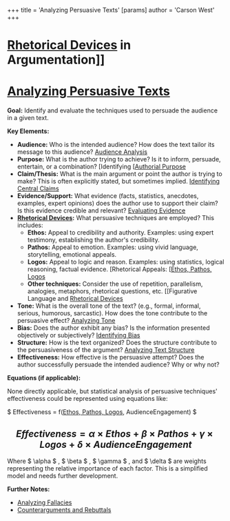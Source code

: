+++
 title = 'Analyzing Persuasive Texts'
[params]
	author = 'Carson West'
+++
# [Rhetorical Devices](./../rhetorical-devices/) in Argumentation]]
# [Analyzing Persuasive Texts](./../analyzing-persuasive-texts/)

**Goal:** Identify and evaluate the techniques used to persuade the audience in a given text.

**Key Elements:**

* **Audience:**  Who is the intended audience? How does the text tailor its message to this audience?  [Audience Analysis](./../audience-analysis/)
* **Purpose:** What is the author trying to achieve?  Is it to inform, persuade, entertain, or a combination? [Identifying [[Authorial Purpose](./../identifying-[[authorial-purpose/)
* **Claim/Thesis:** What is the main argument or point the author is trying to make?  This is often explicitly stated, but sometimes implied. [Identifying Central Claims](./../identifying-central-claims/)
* **Evidence/Support:** What evidence (facts, statistics, anecdotes, examples, expert opinions) does the author use to support their claim? Is this evidence credible and relevant? [Evaluating Evidence](./../evaluating-evidence/)
* **[Rhetorical Devices](./../rhetorical-devices/):** What persuasive techniques are employed? This includes:
    * **Ethos:** Appeal to credibility and authority.  Examples: using expert testimony, establishing the author's credibility.
    * **Pathos:** Appeal to emotion. Examples: using vivid language, storytelling, emotional appeals.
    * **Logos:** Appeal to logic and reason. Examples: using statistics, logical reasoning, factual evidence.  [Rhetorical Appeals: [[Ethos, Pathos, Logos](./../rhetorical-appeals:-[[ethos-pathos-logos/)
    * **Other techniques:**  Consider the use of repetition, parallelism, analogies, metaphors, rhetorical questions, etc. [[Figurative Language and [Rhetorical Devices](./../rhetorical-devices/)
* **Tone:** What is the overall tone of the text? (e.g., formal, informal, serious, humorous, sarcastic). How does the tone contribute to the persuasive effect? [Analyzing Tone](./../analyzing-tone/)
* **Bias:** Does the author exhibit any bias?  Is the information presented objectively or subjectively?  [Identifying Bias](./../identifying-bias/)
* **Structure:** How is the text organized? Does the structure contribute to the persuasiveness of the argument? [Analyzing Text Structure](./../analyzing-text-structure/)
* **Effectiveness:** How effective is the persuasive attempt?  Does the author successfully persuade the intended audience? Why or why not?


**Equations (if applicable):**

None directly applicable, but statistical analysis of persuasive techniques' effectiveness could be represented using equations like:

 $ Effectiveness = f([Ethos, Pathos, Logos](./../ethos-pathos-logos/), AudienceEngagement) $ 


##  $$ Effectiveness = \alpha \times Ethos + \beta \times Pathos + \gamma \times Logos + \delta \times AudienceEngagement $$  
Where  $ \alpha $ ,  $ \beta $ ,  $ \gamma $ , and  $ \delta $  are weights representing the relative importance of each factor.  This is a simplified model and needs further development.


**Further Notes:**

* [Analyzing Fallacies](./../analyzing-fallacies/)
* [Counterarguments and Rebuttals](./../counterarguments-and-rebuttals/)


